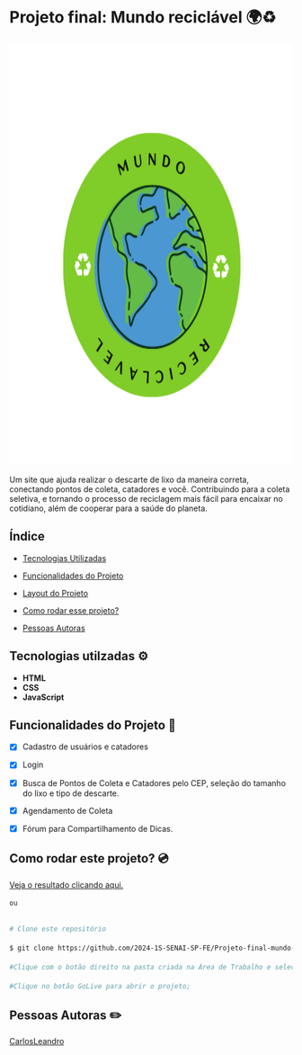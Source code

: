 # Projeto final: Mundo reciclável 🌍♻️

<img   style="width:100%; height:750px" src="assets/image/Mundo Reciclavel.png">

Um site que ajuda realizar o descarte de lixo da maneira correta, conectando pontos de coleta, catadores e você. Contribuindo para a coleta seletiva, e tornando o processo de reciclagem mais fácil para encaixar no cotidiano, além de cooperar para a saúde do planeta.

## Índice

- <a href="#tecnologias-utilzadas-️">Tecnologias Utilizadas</a>

- <a href="#funcionalidades-do-projeto-">Funcionalidades do Projeto</a>

- <a href="#layout-do-projeto-">Layout do Projeto</a>

- <a href="#como-rodar-este-projeto">Como rodar esse projeto?</a>

- <a href="#pessoas-autoras">Pessoas Autoras</a>

## Tecnologias utilzadas ⚙️

 - **HTML**
 - **CSS**
 - **JavaScript**

 ## Funcionalidades do Projeto 📱

 - [x] Cadastro de usuários e catadores

 - [x] Login

 - [x] Busca de Pontos de Coleta e Catadores pelo CEP, seleção do tamanho do lixo e tipo de descarte.

 - [x] Agendamento de Coleta

 - [x] Fórum para Compartilhamento de Dicas.

## Como rodar este projeto? 💿

[Veja o resultado clicando aqui.]()

`ou`

```bash

# Clone este repositório

$ git clone https://github.com/2024-1S-SENAI-SP-FE/Projeto-final-mundo-reciclavel.git

#Clique com o botão direito na pasta criada na Área de Trabalho e selecione abrir com VScode;

#Clique no botão GoLive para abrir o projeto;

 ```


## Pessoas Autoras ✏️




[CarlosLeandro](https://github.com/Carlos-Leandro-medeiros)

